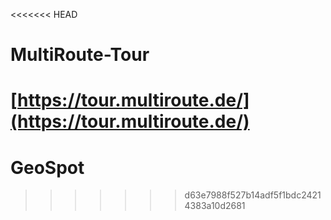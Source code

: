 <<<<<<< HEAD
# MultiRoute-Tour

[https://tour.multiroute.de/](https://tour.multiroute.de/)
=======
# GeoSpot
>>>>>>> d63e7988f527b14adf5f1bdc24214383a10d2681
